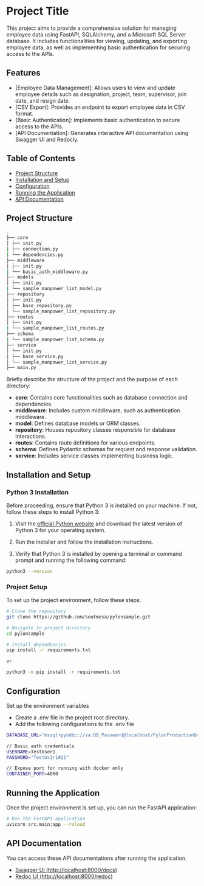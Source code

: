 # Project Title

This project aims to provide a comprehensive solution for managing employee data using FastAPI, SQLAlchemy, and a Microsoft SQL Server database.
It includes functionalities for viewing, updating, and exporting employee data, as well as implementing basic authentication for securing access to the APIs.

## Features
- [Employee Data Management]: Allows users to view and update employee details such as designation, project, team, supervisor, join date, and resign date.
- [CSV Export]: Provides an endpoint to export employee data in CSV format.
- [Basic Authentication]: Implements basic authentication to secure access to the APIs.
- [API Documentation]: Generates interactive API documentation using Swagger UI and Redocly.

## Table of Contents

- [Project Structure](#project-structure)
- [Installation and Setup](#installation)
- [Configuration](#configuration)
- [Running the Application](#running-the-application)
- [API Documentation](#api-documentation)

## Project Structure
```bash
.
├── core
│ ├── init.py
| ├── connection.py
| └── dependencies.py
├── middleware
│ ├── init.py
| └── basic_auth_middleware.py
├── models
│ ├── init.py
| └── sample_manpower_list_model.py
├── repository
│ ├── init.py
│ ├── base_repository.py
│ └── sample_manpower_list_repository.py
├── routes
│ ├── init.py
| └── sample_manpower_list_routes.py
├── schema
| └── sample_manpower_list_schema.py
├── service
│ └── init.py
│ ├── base_service.py
│ └── sample_manpower_list_service.py
├── main.py
```
Briefly describe the structure of the project and the purpose of each directory:

- **core**: Contains core functionalities such as database connection and dependencies.
- **middleware**: Includes custom middleware, such as authentication middleware.
- **model**: Defines database models or ORM classes.
- **repository**: Houses repository classes responsible for database interactions.
- **routes**: Contains route definitions for various endpoints.
- **schema**: Defines Pydantic schemas for request and response validation.
- **service**: Includes service classes implementing business logic.

## Installation and Setup

### Python 3 Installation
Before proceeding, ensure that Python 3 is installed on your machine. If not, follow these steps to install Python 3:

1.  Visit the [official Python website](https://www.python.org/downloads/) and download the latest version of Python 3 for your operating system.

2.  Run the installer and follow the installation instructions.

3.  Verify that Python 3 is installed by opening a terminal or command prompt and running the following command:
```bash
python3 --version
```
### Project Setup
To set up the project environment, follow these steps:

```bash
# Clone the repository
git clone https://github.com/soutmesa/pylonsample.git

# Navigate to project directory
cd pylonsample

# Install dependencies
pip install -r requirements.txt

or

python3 -m pip install -r requirements.txt
```

## Configuration
Set up the environment variables
- Create a .env file in the project root directory.
- Add the following configurations to the .env file
```bash
DATABASE_URL="mssql+pyodbc://sa:DB_Password@localhost/PylonProductionData_ForTesting?driver=ODBC+Driver+17+for+SQL+Server"

// Basic auth credentials
USERNAME=TestUser1
PASSWORD="TestUs3r1#21"

// Expose port for running with docker only
CONTAINER_PORT=4000
```

## Running the Application
Once the project environment is set up, you can run the FastAPI application:

```bash
# Run the FastAPI application
uvicorn src.main:app --reload
```

## API Documentation

You can access these API documentations after running the application.

- [Swagger UI (http://localhost:8000/docs)](http://localhost:8000/docs)
- [Redoc UI (http://localhost:8000/redoc)](http://localhost:8000/redoc)
